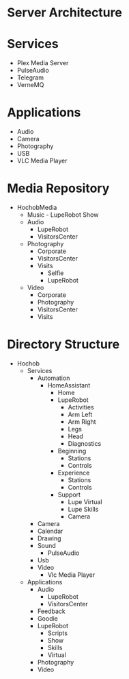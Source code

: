 # Server Architecture

# Services

- Plex Media Server
- PulseAudio
- Telegram
- VerneMQ

# Applications

- Audio
- Camera
- Photography
- USB
- VLC Media Player

# Media Repository

- HochobMedia
  - Music - LupeRobot Show
  - Audio
    - LupeRobot
    - VisitorsCenter
  - Photography
    - Corporate
    - VisitorsCenter
    - Visits
      - Selfie
      - LupeRobot
  - Video
    - Corporate
    - Photography
    - VisitorsCenter
    - Visits

# Directory Structure

- Hochob
  - Services
    - Automation
      - HomeAssistant
        - Home
        - LupeRobot
          - Activities
          - Arm Left
          - Arm Right
          - Legs
          - Head
          - Diagnostics
        - Beginning
          - Stations
          - Controls
        - Experience
          - Stations
          - Controls
        - Support
          - Lupe Virtual
          - Lupe Skills
          - Camera
    - Camera
    - Calendar
    - Drawing
    - Sound
      - PulseAudio
    - Usb
    - Video
      - Vlc Media Player
  - Applications
    - Audio
      - LupeRobot
      - VisitorsCenter
    - Feedback
    - Goodie
    - LupeRobot
      - Scripts
      - Show
      - Skills
      - Virtual
    - Photography
    - Video
